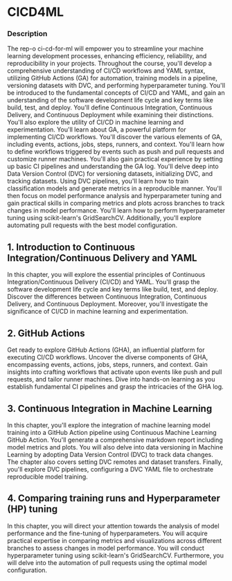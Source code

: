 # CICD4ML
### Description
The rep-o ci-cd-for-ml will empower you to streamline your machine learning development processes, enhancing efficiency, reliability, and reproducibility in your projects. Throughout the course, you'll develop a comprehensive understanding of CI/CD workflows and YAML syntax, utilizing GitHub Actions (GA) for automation, training models in a pipeline, versioning datasets with DVC, and performing hyperparameter tuning.
You'll be introduced to the fundamental concepts of CI/CD and YAML, and gain an understanding of the software development life cycle and key terms like build, test, and deploy. You'll define Continuous Integration, Continuous Delivery, and Continuous Deployment while examining their distinctions. You'll also explore the utility of CI/CD in machine learning and experimentation.
You'll learn about GA, a powerful platform for implementing CI/CD workflows. You'll discover the various elements of GA, including events, actions, jobs, steps, runners, and context. You'll learn how to define workflows triggered by events such as push and pull requests and customize runner machines. You'll also gain practical experience by setting up basic CI pipelines and understanding the GA log.
You'll delve deep into Data Version Control (DVC) for versioning datasets, initializing DVC, and tracking datasets. Using DVC pipelines, you'll learn how to train classification models and generate metrics in a reproducible manner.
You'll then focus on model performance analysis and hyperparameter tuning and gain practical skills in comparing metrics and plots across branches to track changes in model performance. You'll learn how to perform hyperparameter tuning using scikit-learn's GridSearchCV. Additionally, you'll explore automating pull requests with the best model configuration.

## 1. Introduction to Continuous Integration/Continuous Delivery and YAML
In this chapter, you will explore the essential principles of Continuous Integration/Continuous Delivery (CI/CD) and YAML. You'll grasp the software development life cycle and key terms like build, test, and deploy. Discover the differences between Continuous Integration, Continuous Delivery, and Continuous Deployment. Moreover, you'll investigate the significance of CI/CD in machine learning and experimentation.

## 2. GitHub Actions 
Get ready to explore GitHub Actions (GHA), an influential platform for executing CI/CD workflows. Uncover the diverse components of GHA, encompassing events, actions, jobs, steps, runners, and context. Gain insights into crafting workflows that activate upon events like push and pull requests, and tailor runner machines. Dive into hands-on learning as you establish fundamental CI pipelines and grasp the intricacies of the GHA log.

## 3. Continuous Integration in Machine Learning
In this chapter, you'll explore the integration of machine learning model training into a GitHub Action pipeline using Continuous Machine Learning GitHub Action. You'll generate a comprehensive markdown report including model metrics and plots. You will also delve into data versioning in Machine Learning by adopting Data Version Control (DVC) to track data changes. The chapter also covers setting DVC remotes and dataset transfers. Finally, you'll explore DVC pipelines, configuring a DVC YAML file to orchestrate reproducible model training.

## 4. Comparing training runs and Hyperparameter (HP) tuning
In this chapter, you will direct your attention towards the analysis of model performance and the fine-tuning of hyperparameters. You will acquire practical expertise in comparing metrics and visualizations across different branches to assess changes in model performance. You will conduct hyperparameter tuning using scikit-learn's GridSearchCV. Furthermore, you will delve into the automation of pull requests using the optimal model configuration.
